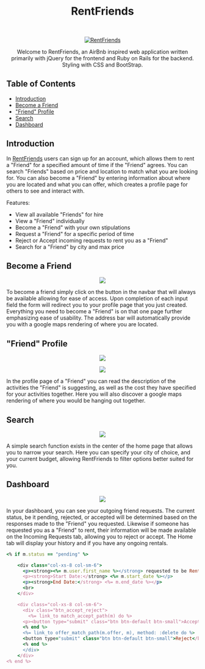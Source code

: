 <h1 align="center"> RentFriends </h1> <br>
<p align="center">
  <a href="https://airbnb-pconde705.herokuapp.com">
    <img alt="RentFriends" title="RentFriends" src="https://res.cloudinary.com/lopopoa2/image/upload/v1515311948/Screen_Shot_2018-01-06_at_11.57.42_PM_s01a94.png" >
  </a>
</p>

<p align="center">
  Welcome to RentFriends, an AirBnb inspired web application written primarily with jQuery for the frontend and Ruby on Rails for the backend. Styling with CSS and BootStrap.
</p>

## Table of Contents

- [Introduction](#introduction)
- [Become a Friend](#become-a-friend)
- ["Friend" Profile](#friend-profile)
- [Search](#search)
- [Dashboard](#dashboard)


## Introduction

In [RentFriends](https://airbnb-pconde705.herokuapp.com) users can sign up for an account, which allows them to rent a "Friend" for a specified amount of time if the "Friend" agrees. You can search "Friends" based on price and location to match what you are looking for. You can also become a "Friend" by entering information about where you are located and what you can offer, which creates a profile page for others to see and interact with.

Features:

* View all available "Friends" for hire
* View a "Friend" individually
* Become a "Friend" with your own stipulations
* Request a "Friend" for a specific period of time
* Reject or Accept incoming requests to rent you as a "Friend"
* Search for a "Friend" by city and max price

## Become a Friend

<p align="center">
  <img src="https://res.cloudinary.com/lopopoa2/image/upload/v1515313512/Screen_Shot_2018-01-07_at_12.24.47_AM_znymcl.png">
</p>

To become a friend simply click on the button in the navbar that will always be available allowing for ease of access. Upon completion of each input field the form will redirect you to your profile page that you just created. Everything you need to become a "Friend" is on that one page further emphasizing ease of usability. The address bar will automatically provide you with a google maps rendering of where you are located.

## "Friend" Profile

<p align="center">
  <img src="https://res.cloudinary.com/lopopoa2/image/upload/v1515363954/Screen_Shot_2018-01-07_at_2.25.26_PM_upothp.png" >
</p>
<p align="center">
  <img src="https://res.cloudinary.com/lopopoa2/image/upload/v1515364296/Screen_Shot_2018-01-07_at_2.31.07_PM_lseeds.png" >
</p>

In the profile page of a "Friend" you can read the description of the activities the "Friend" is suggesting, as well as the cost they have specified for your activities together. Here you will also discover a google maps rendering of where you would be hanging out together.

## Search

<p align="center">
  <img src="https://res.cloudinary.com/lopopoa2/image/upload/v1515364979/Screen_Shot_2018-01-07_at_2.41.49_PM_fyoqw0.png" >
</p>

A simple search function exists in the center of the home page that allows you to narrow your search. Here you can specify your city of choice, and your current budget, allowing RentFriends to filter options better suited for you.

## Dashboard

<p align="center">
  <img src="https://res.cloudinary.com/lopopoa2/image/upload/v1515364982/Screen_Shot_2018-01-07_at_2.36.45_PM_tm16sy.png" >
</p>

In your dashboard, you can see your outgoing friend requests. The current status, be it pending, rejected, or accepted will be determined based on the responses made to the "Friend" you requested. Likewise if someone has requested you as a "Friend" to rent, their information will be made available on the Incoming Requests tab, allowing you to reject or accept. The Home tab will display your history and if you have any ongoing rentals.

```ruby
<% if m.status == "pending" %>

    <div class="col-xs-8 col-sm-6">
      <p><strong><%= m.user.first_name %></strong> requested to be RentFriends with you</p>
      <p><strong>Start Date:</strong> <%= m.start_date %></p>
      <p><strong>End Date:</strong> <%= m.end_date %></p>
      <br>
    </div>

    <div class="col-xs-8 col-sm-6">
      <div class="btn_accept_reject">
        <%= link_to match_accept_path(m) do %>
      <p><button type="submit" class="btn btn-default btn-small">Accept</button>
      <% end %>
      <%= link_to offer_match_path(m.offer, m), method: :delete do %>
      <button type="submit" class="btn btn-default btn-small">Reject</button></p>
      <% end %>
      </div>
    </div>
<% end %>
```
